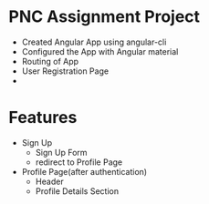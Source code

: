 # PNC Assignment Project

- Created Angular App using angular-cli
- Configured the App with Angular material  
- Routing of App
- User Registration Page
- 



# Features
- Sign Up
    - Sign Up Form
    - redirect to Profile Page
- Profile Page(after authentication)
    - Header
    - Profile Details Section